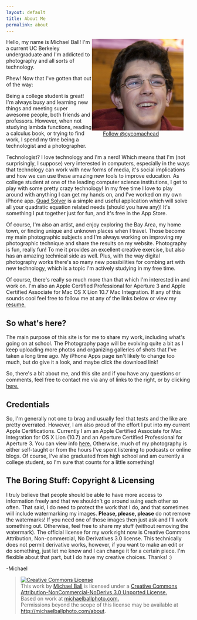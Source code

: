 ```yaml
---
layout: default
title: About Me
permalink: about
---
```


<div style="postion: relative; float: right">
    <img align="center" alt="Me" height="250" width="250"
         src="/images/profile.jpg" />
    <div style="position: relative; float: bottom; align:center;
        padding-left: 30px; width: 240px">
        <a href="https://twitter.com/cycomachead" class="twitter-follow-button"
         data-show-count="true">Follow @cycomachead</a>
        <script>!function(d,s,id){var js,fjs=d.getElementsByTagName(s)[0];if(!d.getElementById(id)){js=d.createElement(s);js.id=id;js.src="//platform.twitter.com/widgets.js";fjs.parentNode.insertBefore(js,fjs);}}(document,"script","twitter-wjs");
        </script>
    </div>
</div>

Hello, my name is Michael Ball! I'm a current UC Berkeley undergraduate and
 I'm addicted to photography and all sorts of technology.

Phew! Now that I've gotten that out of the way:

Being a college student is great! I'm always busy and learning new things and meeting super awesome people, both friends and professors. However, when not studying lambda functions, reading a calculus book, or trying to find work, I spend my time being a technologist and a photographer.

Technologist? I love technology and I'm a nerd! Which means that I'm (not surprisingly, I suppose) very interested in computers, especially in the ways that technology can work with new forms of media, it's social implications and how we can use these amazing new tools to improve education. As college student at one of the leading computer science institutions, I get to play with some pretty crazy technology! In my free time I love to play around with anything I can get my hands on, and I've worked on my own iPhone app. [Quad Solver](/ios) is a simple and useful application which will solve all your quadratic equation related needs (should you have any)! It's something I put together just for fun, and it's free in the App Store.

Of course, I'm also an artist, and enjoy exploring the Bay Area, my home town, or finding unique and unknown places when I travel. Those become my main photographic subjects and I'm always working on improving my photographic technique and share the results on my website. Photography is fun, really fun! To me it provides an excellent creative exercise, but also has an amazing technical side as well. Plus, with the way digital photography works there's so many new possibilities for combing art with new technology, which is a topic I'm actively studying in my free time.

Of course, there's really so much more than that which I'm interested in and work on. I'm also an Apple Certified Professional for Aperture 3 and Apple Certified Associate for Mac OS X Lion 10.7 Mac Integration. If any of this sounds cool feel free to follow me at any of the links below or view my  [resume.](/resume.pdf)

## So what's here? ##

The main purpose of this site is for me to share my work, including what's going on at school. The Photography page will be evolving quite a bit as I keep uploading more photos and organizing galleries of shots that I've taken a long time ago. My iPhone Apps page isn't likely to change too much, but do give it a look, and maybe click the download link!

So, there's a bit about me, and this site and if you have any questions or comments, feel free to contact me via any of links to the right, or by clicking [here.](mailto:cycomachead@gmail.com)

## Credentials ##

So, I'm generally not one to brag and usually feel that tests and the like are pretty overrated. However, I am also proud of the effort I put into my current Apple Certifications. Currently I am an Apple Certified Associate for Mac Integration for OS X Lion (10.7) and an Aperture Certified Professional for Aperture 3. You can view info [here.](https://i7lp.integral7.com/durango/do/pr/prSearchResultDetail?ownername=apple&amp;D036E966675C40A4F2781F98BD661AB9=CEE0AC17FEDDBD04288234D8664D14B8&amp;usertype=candidate&amp;3D6CBF60ADAE3C6C0D8E570165AD529C=E9CD144372EB7BC9FE6E91C3684C043C&amp;basechannel=apple&amp;channel=apple) Otherwise, much of my photography is either self-taught or from the hours I've spent listening to podcasts or online blogs. Of course, I've also graduated from high school and am currently a college student, so I'm sure that counts for a little something!

## The Boring Stuff: Copyright &amp; Licensing ##

I truly believe that people should be able to have more access to information freely and that we shouldn't go around suing each other so often. That said, I do need to protect the work that I do, and that sometimes will include watermarking my images. **Please, please, please** do not remove the watermarks! If you need one of those images then just ask and I'll work something out. Otherwise, feel free to share my stuff (without removing the watermark). The official license for my work right now is Creative Commons Attribution, Non-commercial, No Derivatives 3.0 license. This technically does not permit derivative works, however, if you want to make an edit or do something, just let me know and I can change it for a certain piece. I'm flexible about that part, but I do have my creative choices. Thanks! :)

-Michael

<blockquote>
    <a href="http://creativecommons.org/licenses/by-nc-nd/3.0/" rel="license"><img alt="Creative Commons License" src="http://i.creativecommons.org/l/by-nc-nd/3.0/88x31.png" /></a>
    <br />This <span>work</span> by <a href="http://michaelballphoto.com" rel="cc:attributionURL">Michael Ball</a>&nbsp;is licensed under a <a href="http://creativecommons.org/licenses/by-nc-nd/3.0/" rel="license">Creative Commons Attribution-NonCommercial-NoDerivs 3.0 Unported License.</a>
    <br />Based on work at <a href="http://michaelballphoto.com" rel="dct:source">michaelballphoto.com.</a>
    <br />Permissions beyond the scope of this license may be available at <a href="http://michaelballphoto.com" rel="cc:morePermissions">http://michaelballphoto.com/about</a>.
</blockquote>